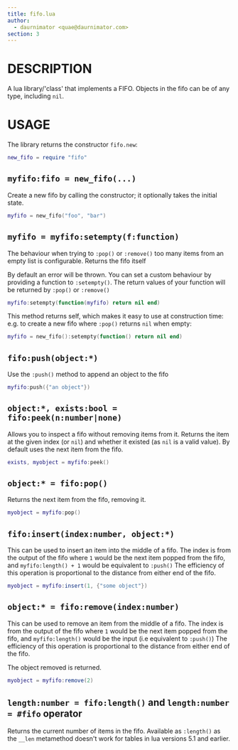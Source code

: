 ```yaml
---
title: fifo.lua
author:
  - daurnimator <quae@daurnimator.com>
section: 3
---
```


# DESCRIPTION

A lua library/'class' that implements a FIFO.
Objects in the fifo can be of any type, including `nil`.


# USAGE

The library returns the constructor `fifo.new`:

```lua
new_fifo = require "fifo"
```

## `myfifo:fifo = new_fifo(...)`

Create a new fifo by calling the constructor;
it optionally takes the initial state.

```lua
myfifo = new_fifo("foo", "bar")
```

## `myfifo = myfifo:setempty(f:function)`

The behaviour when trying to `:pop()` or `:remove()` too many items from an empty list is configurable.
Returns the fifo itself

By default an error will be thrown.
You can set a custom behaviour by providing a function to `:setempty()`.
The return values of your function will be returned by `:pop()` or `:remove()`

```lua
myfifo:setempty(function(myfifo) return nil end)
```

This method returns self, which makes it easy to use at construction time:
e.g. to create a new fifo where `:pop()` returns `nil` when empty:

```lua
myfifo = new_fifo():setempty(function() return nil end)
```


## `fifo:push(object:*)`

Use the `:push()` method to append an object to the fifo

```lua
myfifo:push({"an object"})
```


## `object:*, exists:bool = fifo:peek(n:number|none)`

Allows you to inspect a fifo without removing items from it.
Returns the item at the given index (or `nil`) and whether it existed (as `nil` is a valid value).
By default uses the next item from the fifo.

```lua
exists, myobject = myfifo:peek()
```


## `object:* = fifo:pop()`

Returns the next item from the fifo, removing it.

```lua
myobject = myfifo:pop()
```


## `fifo:insert(index:number, object:*)`

This can be used to insert an item into the middle of a fifo.
The index is from the output of the fifo
where `1` would be the next item popped from the fifo,
and `myfifo:length() + 1` would be equivalent to `:push()`
The efficiency of this operation is proportional to the distance from either end of the fifo.

```lua
myobject = myfifo:insert(1, {"some object"})
```


## `object:* = fifo:remove(index:number)`

This can be used to remove an item from the middle of a fifo.
The index is from the output of the fifo
where `1` would be the next item popped from the fifo,
and `myfifo:length()` would be the input (i.e equivalent to `:push()`)
The efficiency of this operation is proportional to the distance from either end of the fifo.

The object removed is returned.

```lua
myobject = myfifo:remove(2)
```


## `length:number = fifo:length()` and `length:number = #fifo` operator

Returns the current number of items in the fifo.
Available as `:length()` as the `__len` metamethod doesn't work for tables in lua versions 5.1 and earlier.
